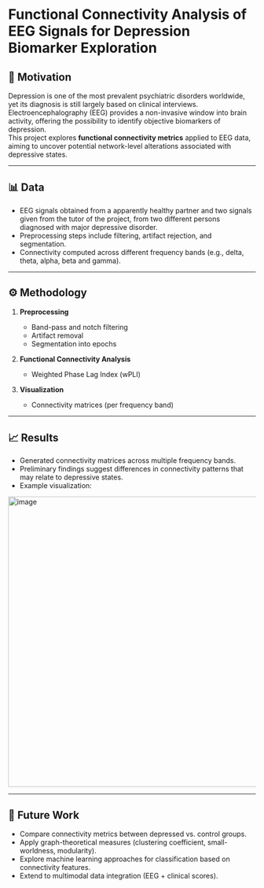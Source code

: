 # Functional Connectivity Analysis of EEG Signals for Depression Biomarker Exploration

## 🧠 Motivation
Depression is one of the most prevalent psychiatric disorders worldwide, yet its diagnosis is still largely based on clinical interviews. 
Electroencephalography (EEG) provides a non-invasive window into brain activity, offering the possibility to identify objective biomarkers of depression.  
This project explores **functional connectivity metrics** applied to EEG data, aiming to uncover potential network-level alterations associated with depressive states.

---

## 📊 Data
- EEG signals obtained from a apparently healthy partner and two signals given from the tutor of the project, from two different persons diagnosed with major depressive disorder.  
- Preprocessing steps include filtering, artifact rejection, and segmentation.  
- Connectivity computed across different frequency bands (e.g., delta, theta, alpha, beta and gamma).  

---

## ⚙️ Methodology
1. **Preprocessing**  
   - Band-pass and notch filtering
   - Artifact removal  
   - Segmentation into epochs  
   
2. **Functional Connectivity Analysis**  
   - Weighted Phase Lag Index (wPLI)
  
3. **Visualization**  
   - Connectivity matrices (per frequency band)    

---

## 📈 Results
- Generated connectivity matrices across multiple frequency bands.  
- Preliminary findings suggest differences in connectivity patterns that may relate to depressive states.  
- Example visualization:  
<img width="747" height="590" alt="image" src="https://github.com/user-attachments/assets/1eda52c2-1318-4150-8e8d-6d2456c2d3d5" />

---

## 🚀 Future Work
- Compare connectivity metrics between depressed vs. control groups.  
- Apply graph-theoretical measures (clustering coefficient, small-worldness, modularity).  
- Explore machine learning approaches for classification based on connectivity features.  
- Extend to multimodal data integration (EEG + clinical scores).  
